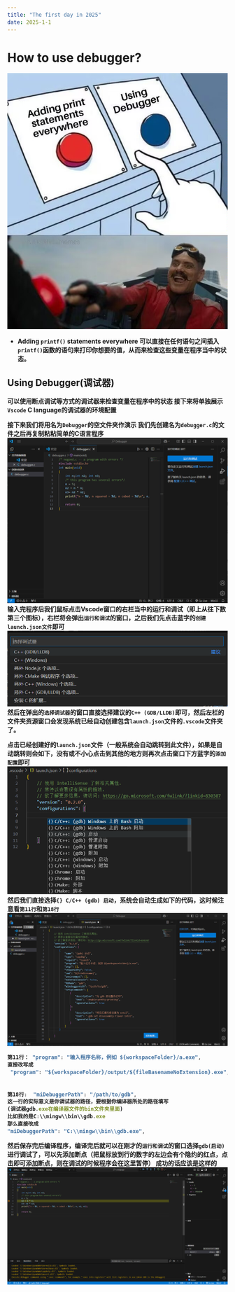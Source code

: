 ```yaml
---
title: "The first day in 2025"
date: 2025-1-1
---
```

# How to use debugger?
![alt text](../resource/debugging.jpg)
- <b>Adding `printf()` statements everywhere 
可以直接在任何语句之间插入`printf()`函数的语句来打印你想要的值，从而来检查这些变量在程序当中的状态。

## Using Debugger(调试器)
可以使用断点调试等方式的调试器来检查变量在程序中的状态
接下来将单独展示`Vscode` C language的调试器的环境配置

接下来我们将用名为`Debugger`的空文件夹作演示
我们先创建名为`debugger.c`的文件之后再复制粘粘简单的C语言程序
![alt text](../resource/P1.png)
输入完程序后我们鼠标点击Vscode窗口的右栏当中的运行和调试（即上从往下数第三个图标），右栏将会弹出`运行和调试`的窗口，之后我们先点击蓝字的`创建 launch.json文件`即可
![alt text](../resource/P2.png)
然后在弹出的`选择调试器`的窗口直接选择建议的`C++ (GDB/LLDB)`即可，然后左栏的文件夹资源窗口会发现系统已经自动创建包含`launch.json`文件的`.vscode`文件夹了。

点击已经创建好的`launch.json`文件（一般系统会自动跳转到此文件），如果是自动跳转则会如下，没有或不小心点击到其他的地方则再次点击窗口下方蓝字的`添加配置`即可
![alt text](../resource/P4.png)
然后我们直接选择`{} C/C++ (gdb) 启动`，系统会自动生成如下的代码，这时候注意看`第11行`和`第18行`
![alt text](../Resource/P3.png)

```js
第11行： "program": "输入程序名称，例如 ${workspaceFolder}/a.exe",
直接改写成
 "program": "${workspaceFolder}/output/${fileBasenameNoExtension}.exe",


第18行:  "miDebuggerPath": "/path/to/gdb",
这一行的实际意义是你调试器的路径，要根据你编译器所处的路径填写
(调试器gdb.exe在编译器文件的bin文件夹里面)
比如我的是C:\\mingw\\bin\\gdb.exe
那么直接改成
"miDebuggerPath": "C:\\mingw\\bin\\gdb.exe",
```
然后保存完后编译程序，编译完后就可以在刚才的`运行和调试`的窗口选择`gdb(启动)`进行调试了，可以先添加断点（把鼠标放到行的数字的左边会有个隐约的红点，点击即可添加断点，则在调试的时候程序会在这里暂停）
成功的话应该是这样的
![alt text](../resource/P5.png)
